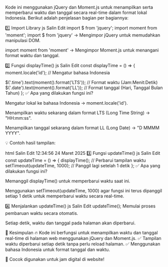 Kode ini menggunakan jQuery dan Moment.js untuk menampilkan serta memperbarui waktu dan tanggal secara real-time dalam format lokal Indonesia. Berikut adalah penjelasan bagian per bagiannya:

1️⃣ Import Library
js
Salin
Edit
import $ from 'jquery';
import moment from 'moment';
import $ from 'jquery' → Mengimpor jQuery untuk memudahkan manipulasi DOM.

import moment from 'moment' → Mengimpor Moment.js untuk menangani format waktu dan tanggal.

2️⃣ Fungsi displayTime()
js
Salin
Edit
const displayTime = () => {
  moment.locale('id'); // Mengatur bahasa Indonesia

  $('.time').text(moment().format('LTS')); // Format waktu (Jam:Menit:Detik)
  $('.date').text(moment().format('LL'));  // Format tanggal (Hari, Tanggal Bulan Tahun)
};
✅ Apa yang dilakukan fungsi ini?

Mengatur lokal ke bahasa Indonesia → moment.locale('id').

Menampilkan waktu sekarang dalam format LTS (Long Time String) → "HH:mm:ss".

Menampilkan tanggal sekarang dalam format LL (Long Date) → "D MMMM YYYY".

💡 Contoh hasil tampilan:

html
Salin
Edit
<span class="time">12:34:56</span>  <!-- Format jam -->
<span class="date">24 Maret 2025</span> <!-- Format tanggal -->
3️⃣ Fungsi updateTime()
js
Salin
Edit
const updateTime = () => {
  displayTime(); // Perbarui tampilan waktu
  setTimeout(updateTime, 1000); // Panggil lagi setelah 1 detik
};
✅ Apa yang dilakukan fungsi ini?

Memanggil displayTime() untuk memperbarui waktu saat ini.

Menggunakan setTimeout(updateTime, 1000) agar fungsi ini terus dipanggil setiap 1 detik untuk memperbarui waktu secara real-time.

4️⃣ Menjalankan updateTime()
js
Salin
Edit
updateTime();
Memulai proses pembaruan waktu secara otomatis.

Setiap detik, waktu dan tanggal pada halaman akan diperbarui.

🔹 Kesimpulan
🔥 Kode ini berfungsi untuk menampilkan waktu dan tanggal real-time di halaman web menggunakan jQuery dan Moment.js.
✅ Tampilan waktu diperbarui setiap detik tanpa perlu reload halaman.
✅ Menggunakan bahasa Indonesia untuk format tanggal dan waktu.

🚀 Cocok digunakan untuk jam digital di website!